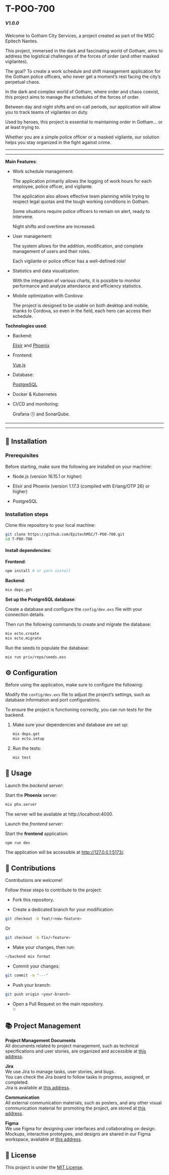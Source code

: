 # T-POO-700

##### V1.0.0

Welcome to Gotham City Services, a project created as part of the MSC Epitech Nantes.

This project, immersed in the dark and fascinating world of Gotham, aims to address the logistical challenges of the forces of order (and other masked vigilantes).

The goal? To create a work schedule and shift management application for the Gotham police officers, who never get a moment’s rest facing the city’s perpetual chaos.

In the dark and complex world of Gotham, where order and chaos coexist, this project aims to manage the schedules of the forces of order.

Between day and night shifts and on-call periods, our application will allow you to track teams of vigilantes on duty.

Used by heroes, this project is essential to maintaining order in Gotham… or at least trying to.

Whether you are a simple police officer or a masked vigilante, our solution helps you stay organized in the fight against crime.

---

---

**Main Features**:

- Work schedule management:

  The application primarily allows the logging of work hours for each employee, police officer, and vigilante.

  The application also allows effective team planning while trying to respect legal quotas and the tough working conditions in Gotham.

  Some situations require police officers to remain on alert, ready to intervene.

  Night shifts and overtime are increased.

- User management:

  The system allows for the addition, modification, and complete management of users and their roles.

  Each vigilante or police officer has a well-defined role!

- Statistics and data visualization:

  With the integration of various charts, it is possible to monitor performance and analyze attendance and efficiency statistics.

- Mobile optimization with Cordova:

  The project is designed to be usable on both desktop and mobile, thanks to Cordova, so even in the field, each hero can access their schedule.

**Technologies used**:

- Backend:

  [Elixir](https://elixir-lang.org/) and [Phoenix](https://www.phoenixframework.org/)

- Frontend:

  [Vue.js](https://vuejs.org/)

- Database:

  [PostgreSQL](https://www.postgresql.org/)

- Docker & Kubernetes

- CI/CD and monitoring:

  Grafana 🕓 and SonarQube.

---

---

## 🏁 Installation

### Prerequisites

Before starting, make sure the following are installed on your machine:

- Node.js (version 16.15.1 or higher)

- Elixir and Phoenix (version 1.17.3 (compiled with Erlang/OTP 26) or higher)

- PostgreSQL

### Installation steps

Clone this repository to your local machine:

```bash
git clone https://github.com/EpitechMSC/T-POO-700.git
cd T-POO-700
```

#### Install dependencies:

**Frontend**:

```bash
npm install # or yarn install
```

**Backend**:

```bash
mix deps.get
```

**Set up the PostgreSQL database**:

Create a database and configure the `config/dev.exs` file with your connection details.

Then run the following commands to create and migrate the database:

```bash
mix ecto.create
mix ecto.migrate
```

Run the seeds to populate the database:

```bash
mix run priv/repo/seeds.exs
```

## ⚙️ Configuration

Before using the application, make sure to configure the following:

Modify the `config/dev.exs` file to adjust the project’s settings, such as database information and port configurations.

To ensure the project is functioning correctly, you can run tests for the backend.

1. Make sure your dependencies and database are set up:
    ```bash
    mix deps.get
    mix ecto.setup
    ```

2. Run the tests:
    ```bash
    mix test
    ```

## 🔧 Usage

Launch the _backend server_:

Start the **Phoenix** server:

```bash
mix phx.server
```

The server will be available at http://localhost:4000.

Launch the _frontend server_:

Start the **frontend** application:

```bash
npm run dev
```

The application will be accessible at http://127.0.0.1:5173/.

## 🐙 Contributions

Contributions are welcome!

Follow these steps to contribute to the project:

- Fork this repository.

- Create a dedicated branch for your modification:

```bash
git checkout -b feat/<new-feature>
```

Or

```bash
git checkout -b fix/<feature>
```

- Make your changes, then run:

```bash
~/backend mix format
```

- Commit your changes:

```bash
git commit -m "---"
```

- Push your branch:

```bash
git push origin <your-branch>
```

- Open a Pull Request on the main repository.
  <br>✨

## 📚 Project Management

**Project Management Documents**
<br>All documents related to project management, such as technical specifications and user stories, are organized and accessible at [this address](https://t.ly/9qPXD).

**Jira**
<br>We use Jira to manage tasks, user stories, and bugs.
<br>You can check the Jira board to follow tasks in progress, assigned, or completed.
<br>Jira is available at [this address](https://t.ly/Z-HCg).

**Communication**
<br>All external communication materials, such as posters, and any other visual communication material for promoting the project, are stored at [this address](https://t.ly/Aw8h-).

**Figma**
<br>We use Figma for designing user interfaces and collaborating on design.
<br>Mockups, interactive prototypes, and designs are shared in our Figma workspace, available at [this address](https://t.ly/xyFaz).

## 📜 License

This project is under the [MIT License](https://fr.wikipedia.org/wiki/Licence_MIT).
